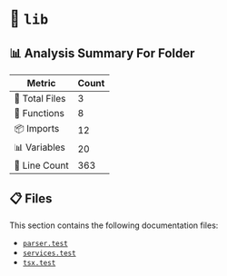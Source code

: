 # 📁 `lib`

## 📊 Analysis Summary For Folder

| Metric | Count |
|--------|-------|
| 📁 Total Files | 3 |
| 🔧 Functions | 8 |
| 📦 Imports | 12 |
| 📊 Variables | 20 |
| 🔢 Line Count | 363 |


## 📋 Files

This section contains the following documentation files:

- [`parser.test`](./parser.test.md)
- [`services.test`](./services.test.md)
- [`tsx.test`](./tsx.test.md)